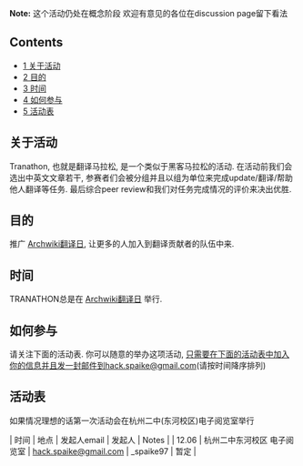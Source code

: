 **Note:** 这个活动仍处在概念阶段 欢迎有意见的各位在discussion page留下看法

## Contents

*   [1 关于活动](#.E5.85.B3.E4.BA.8E.E6.B4.BB.E5.8A.A8)
*   [2 目的](#.E7.9B.AE.E7.9A.84)
*   [3 时间](#.E6.97.B6.E9.97.B4)
*   [4 如何参与](#.E5.A6.82.E4.BD.95.E5.8F.82.E4.B8.8E)
*   [5 活动表](#.E6.B4.BB.E5.8A.A8.E8.A1.A8)

## 关于活动

Tranathon, 也就是翻译马拉松, 是一个类似于黑客马拉松的活动. 在活动前我们会选出中英文文章若干, 参赛者们会被分组并且以组为单位来完成update/翻译/帮助他人翻译等任务. 最后综合peer review和我们对任务完成情况的评价来决出优胜.

## 目的

推广 [Archwiki翻译日](/index.php/Archwiki%E7%BF%BB%E8%AF%91%E6%97%A5 "Archwiki翻译日"), 让更多的人加入到翻译贡献者的队伍中来.

## 时间

TRANATHON总是在 [Archwiki翻译日](/index.php/Archwiki%E7%BF%BB%E8%AF%91%E6%97%A5 "Archwiki翻译日") 举行.

## 如何参与

请关注下面的活动表. 你可以随意的举办这项活动, 只需要在下面的活动表中加入你的信息并且发一封邮件到hack.spaike@gmail.com(请按时间降序排列)

## 活动表

如果情况理想的话第一次活动会在杭州二中(东河校区)电子阅览室举行

| 时间 | 地点 | 发起人email | 发起人 | Notes |
| 12.06 | 杭州二中东河校区 电子阅览室 | hack.spaike@gmail.com | _spaike97 | 暂定 |